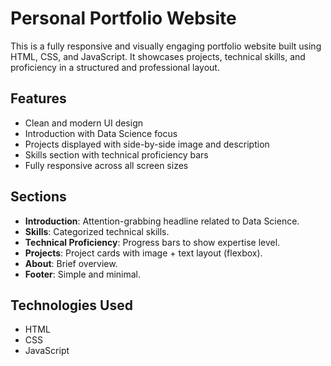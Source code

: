 # Personal Portfolio Website

This is a fully responsive and visually engaging portfolio website built using HTML, CSS, and JavaScript. It showcases projects, technical skills, and proficiency in a structured and professional layout.

## Features

- Clean and modern UI design
- Introduction with Data Science focus
- Projects displayed with side-by-side image and description
- Skills section with technical proficiency bars
- Fully responsive across all screen sizes

## Sections

- **Introduction**: Attention-grabbing headline related to Data Science.
- **Skills**: Categorized technical skills.
- **Technical Proficiency**: Progress bars to show expertise level.
- **Projects**: Project cards with image + text layout (flexbox).
- **About**: Brief overview.
- **Footer**: Simple and minimal.

## Technologies Used

- HTML
- CSS
- JavaScript


